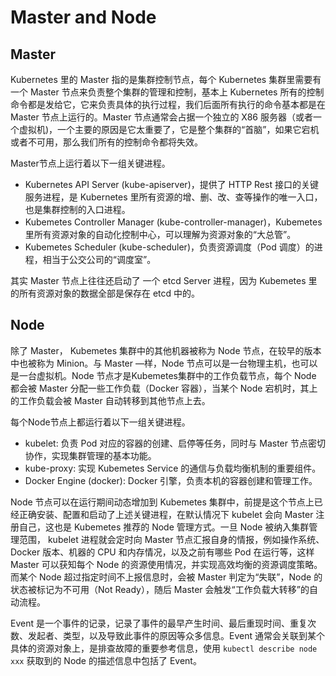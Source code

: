 # Master and Node

## Master

Kubernetes 里的 Master 指的是集群控制节点，每个 Kubernetes 集群里需要有一个 Master 节点来负责整个集群的管理和控制，基本上 Kubernetes 所有的控制命令都是发给它，它来负责具体的执行过程，我们后面所有执行的命令基本都是在 Master 节点上运行的。Master 节点通常会占据一个独立的 X86 服务器（或者一个虚拟机)，一个主要的原因是它太重要了，它是整个集群的“首脑”，如果它宕机或者不可用，那么我们所有的控制命令都将失效。

Master节点上运行着以下一组关键进程。

* Kubernetes API Server (kube-apiserver)，提供了 HTTP Rest 接口的关键服务进程，是 Kubernetes 里所有资源的增、删、改、查等操作的唯一入口，也是集群控制的入口进程。
* Kubemetes Controller Manager (kube-controller-manager)，Kubemetes 里所有资源对象的自动化控制中心，可以理解为资源对象的“大总管”。
* Kubemetes Scheduler (kube-scheduler)，负责资源调度（Pod 调度）的进程，相当于公交公司的“调度室”。

其实 Master 节点上往往还启动了 一个 etcd Server 进程，因为 Kubemetes 里的所有资源对象的数据全部是保存在 etcd 中的。

## Node

除了 Master， Kubemetes 集群中的其他机器被称为 Node 节点，在较早的版本中也被称为 Minion。与 Master —样，Node 节点可以是一台物理主机，也可以是一台虚拟机。Node 节点才是Kubemetes集群中的工作负载节点，每个 Node 都会被 Master 分配一些工作负载（Docker 容器），当某个 Node 宕机时，其上的工作负载会被 Master 自动转移到其他节点上去。

每个Node节点上都运行着以下一组关键进程。

* kubelet: 负责 Pod 对应的容器的创建、启停等任务，同时与 Master 节点密切协作，实现集群管理的基本功能。
* kube-proxy: 实现 Kubemetes Service 的通信与负载均衡机制的重要组件。
* Docker Engine (docker): Docker 引擎，负责本机的容器创建和管理工作。

Node 节点可以在运行期间动态增加到 Kubemetes 集群中，前提是这个节点上已经正确安装、配置和启动了上述关键进程，在默认情况下 kubelet 会向 Master 注册自己，这也是 Kubemetes 推荐的 Node 管理方式。一旦 Node 被纳入集群管理范围， kubelet 进程就会定时向 Master 节点汇报自身的情报，例如操作系统、Docker 版本、机器的 CPU 和内存情况，以及之前有哪些 Pod 在运行等，这样 Master 可以获知每个 Node 的资源使用情况，并实现高效均衡的资源调度策略。 而某个 Node 超过指定时间不上报信息时，会被 Master 判定为“失联”，Node 的状态被标记为不可用（Not Ready），随后 Master 会触发“工作负载大转移”的自动流程。

Event 是一个事件的记录，记录了事件的最早产生时间、最后重现时间、重复次数、发起者、类型，以及导致此事件的原因等众多信息。Event 通常会关联到某个具体的资源对象上，是排查故障的重要参考信息，使用 `kubectl describe node xxx` 获取到的 Node 的描述信息中包括了 Event。